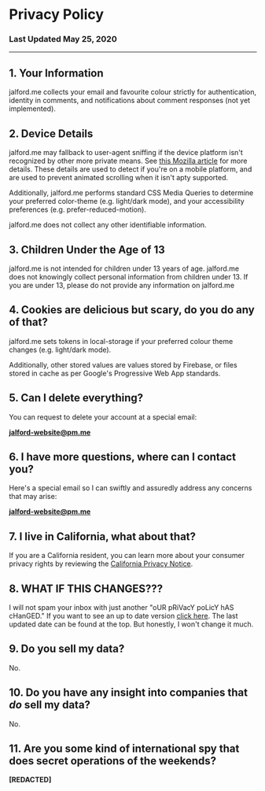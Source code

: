 # Privacy Policy

### Last Updated May 25, 2020

***

## 1. Your Information

jalford.me collects your email and favourite colour strictly for authentication, identity in comments, and notifications about comment responses (not yet implemented).

## 2. Device Details

jalford.me may fallback to user-agent sniffing if the device platform isn't recognized by other more private means.  See [this Mozilla article](https://developer.mozilla.org/en-US/docs/Web/HTTP/Browser_detection_using_the_user_agent) for more details.  These details are used to detect if you're on a mobile platform, and are used to prevent animated scrolling when it isn't apty supported.

Additionally, jalford.me performs standard CSS Media Queries to determine your preferred color-theme (e.g. light/dark mode), and your accessibility preferences (e.g. prefer-reduced-motion).

jalford.me does not collect any other identifiable information.

## 3. Children Under the Age of 13

jalford.me is not intended for children under 13 years of age.  jalford.me does not knowingly collect personal information from children under 13.  If you are under 13, please do not provide any information on jalford.me

## 4. Cookies are delicious but scary, do you do any of that?

jalford.me sets tokens in local-storage if your preferred colour theme changes (e.g. light/dark mode). 

Additionally, other stored values are values stored by Firebase, or files stored in cache as per Google's Progressive Web App standards.

## 5. Can I delete everything?

You can request to delete your account at a special email: 

**jalford-website@pm.me**

## 6. I have more questions, where can I contact you?

Here's a special email so I can swiftly and assuredly address any concerns that may arise: 

**jalford-website@pm.me**

## 7. I live in California, what about that?

If you are a California resident, you can learn more about your consumer privacy rights by reviewing the [California Privacy Notice](https://help.instagram.com/2482657248648591).

## 8. WHAT IF THIS CHANGES???

I will not spam your inbox with just another "oUR pRiVacY poLicY hAS cHanGED."  If you want to see an up to date version [click here](https://jalford.me/posts/privacy-policy).  The last updated date can be found at the top.  But honestly, I won't change it much.

## 9. Do you sell my data?

No.

## 10. Do you have any insight into companies that *do* sell my data?

No.

## 11. Are you some kind of international spy that does secret operations of the weekends?

**\[REDACTED\]**



